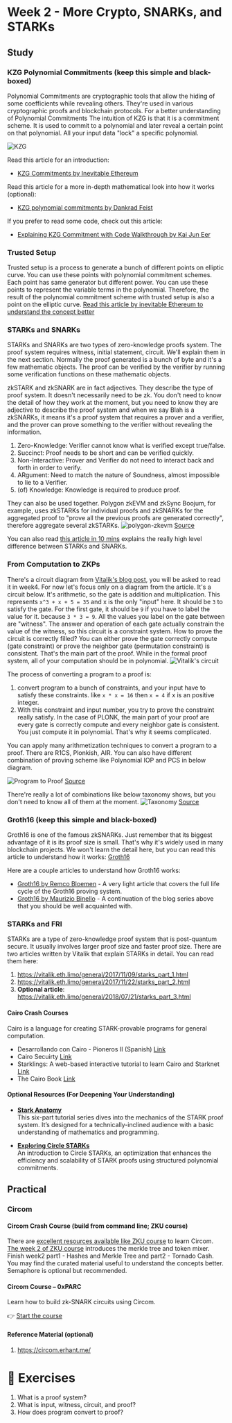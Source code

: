 # Week 2 - More Crypto, SNARKs, and STARKs

## Study

### KZG Polynomial Commitments (keep this simple and black-boxed)

Polynomial Commitments are cryptographic tools that allow the hiding of some coefficients while revealing others. They're used in various cryptographic proofs and blockchain protocols. For a better understanding of Polynomial Commitments
The intuition of KZG is that it is a commitment scheme. It is used to commit to a polynomial and later reveal a certain point on that polynomial. All your input data "lock" a specific polynomial.

![KZG](./assets/polynomial-commitments-1.jpeg)

Read this article for an introduction:
- [KZG Commitments by Inevitable Ethereum](https://www.inevitableeth.com/home/concepts/kzg-commitment)

Read this article for a more in-depth mathematical look into how it works (optional):
- [KZG polynomial commitments by Dankrad Feist](https://dankradfeist.de/ethereum/2020/06/16/kate-polynomial-commitments.html)

If you prefer to read some code, check out this article:
- [Explaining KZG Commitment with Code Walkthrough by Kai Jun Eer](https://kaijuneer.medium.com/explaining-kzg-commitment-with-code-walkthrough-216638a620c9)

### Trusted Setup

Trusted setup is a process to generate a bunch of different points on elliptic curve. You can use these points with polynomial commitment schemes. Each point has same generator but different power. You can use these points to represent the variable terms in the polynomial. Therefore, the result of the polynomial commitment scheme with trusted setup is also a point on the elliptic curve. [Read this article by inevitable Ethereum to understand the concept better](https://www.inevitableeth.com/en/home/concepts/pcs-trusted-setup)

### STARKs and SNARKs

STARKs and SNARKs are two types of zero-knowledge proofs system. The proof system requires witness, initial statement, circuit. We'll explain them in the next section. Normally the proof generated is a bunch of byte and it's a few mathematic objects. The proof can be verified by the verifier by running some verification functions on these mathematic objects.

zkSTARK and zkSNARK are in fact adjectives. They describe the type of proof system. It doesn't necessarily need to be zk. You don't need to know the detail of how they work at the moment, but you need to know they are adjective to describe the proof system and when we say Blah is a zkSNARKs, it means it's a proof system that requires a prover and a verifier, and the prover can prove something to the verifier without revealing the information.

1. Zero-Knowledge: Verifier cannot know what is verified except true/false.
2. Succinct: Proof needs to be short and can be verified quickly.
3. Non-Interactive: Prover and Verifier do not need to interact back and forth in order to verify.
4. ARgument: Need to match the nature of Soundness, almost impossible to lie to a Verifier.
5. (of) Knowledge: Knowledge is required to produce proof.

They can also be used together. Polygon zkEVM and zkSync Boojum, for example, uses zkSTARKs for individual proofs and zkSNARKs for the aggregated proof to "prove all the previous proofs are generated correctly", therefore aggregate several zkSTARKs.
![polygon-zkevm](./assets/polygon-zkevm.png)
[Source](https://docs.polygon.technology/zkEVM/architecture/)

You can also read [this article in 10 mins](https://medium.com/@ramsesfv/starks-vs-snarks-d2e09c4e6069) explains the really high level difference between STARKs and SNARKs.

### From Computation to ZKPs

There's a circuit diagram from [Vitalik's blog post](https://vitalik.eth.limo/general/2019/09/22/plonk.html), you will be asked to read it in week4. For now let's focus only on a diagram from the article. It's a circuit below. It's arithmetic, so the gate is addition and multiplication. This represents `x^3 + x + 5 = 35` and x is the only "input" here. It should be `3` to satisfy the gate. For the first gate, it should be `9` if you have to label the value for it. because `3 * 3 = 9`. All the values you label on the gate between are "witness". The answer and operation of each gate actually constrain the value of the witness, so this circuit is a constraint system. How to prove the circuit is correctly filled? You can either prove the gate correctly compute (gate constraint) or prove the neighbor gate (permutation constraint) is consistent. That's the main part of the proof. While in the formal proof system, all of your computation should be in polynomial.
![Vitalik's circuit](./assets/vitalik-circuit.png)

The process of converting a program to a proof is:

1. convert program to a bunch of constraints, and your input have to satisfy these constraints. like `x * x = 16` then `x = 4` if x is an positive integer.
2. With this constraint and input number, you try to prove the constraint really satisfy. In the case of PLONK, the main part of your proof are every gate is correctly compute and every neighbor gate is consistent. You just compute it in polynomial. That's why it seems complicated.

You can apply many arithmetization techniques to convert a program to a proof. There are R1CS, Plonkish, AIR. You can also have different combination of proving scheme like Polynomial IOP and PCS in below diagram.

![Program to Proof](./assets/program-to-proof.png)
[Source](https://rdi.berkeley.edu/zk-learning/assets/lecture14.pdf)

There're really a lot of combinations like below taxonomy shows, but you don't need to know all of them at the moment.
![Taxonomy](./assets/taxonomy.png)
[Source](https://people.cs.georgetown.edu/jthaler/ProofsArgsAndZK.pdf)

### Groth16 (keep this simple and black-boxed)

Groth16 is one of the famous zkSNARKs. Just remember that its biggest advantage of it is its proof size is small. That's why it's widely used in many blockchain projects. We won't learn the detail here, but you can read this article to understand how it works:
[Groth16](https://www.zeroknowledgeblog.com/index.php/groth16)

Here are a couple articles to understand how Groth16 works:

- [Groth16 by Remco Bloemen](https://xn--2-umb.com/22/groth16/) - A very light article that covers the full life cycle of the Groth16 proving system.
- [Groth16 by Maurizio Binello](http://www.zeroknowledgeblog.com/index.php/groth16) - A continuation of the blog series above that you should be well acquainted with.

### STARKs and FRI

STARKs are a type of zero-knowledge proof system that is post-quantum secure. It usually involves larger proof size and faster proof size. There are two articles written by Vitalik that explain STARKs in detail. You can read them here:
1. https://vitalik.eth.limo/general/2017/11/09/starks_part_1.html
2. https://vitalik.eth.limo/general/2017/11/22/starks_part_2.html
3. **Optional article**: https://vitalik.eth.limo/general/2018/07/21/starks_part_3.html

####  Cairo Crash Courses 
Cairo is a language for creating STARK-provable programs for general computation.
- Desarrollando con Cairo - Pioneros II (Spanish) [Link](https://www.youtube.com/watch?v=aHq4Dy34xVY&list=PLW8Uh7eP7jbSwtj4NZGFLjGglsi2nCysF&index=2)
- Cairo Secuirty [Link](https://foundation.extropy.io/articles/cairo-security-unlocked.html)
- Starklings: A web-based interactive tutorial to learn Cairo and Starknet [Link](https://starklings.app/)
- The Cairo Book [Link](https://book.cairo-lang.org/)

####  Optional Resources (For Deepening Your Understanding)

- **[Stark Anatomy](https://aszepieniec.github.io/stark-anatomy/)**  
  This six-part tutorial series dives into the mechanics of the STARK proof system. It’s designed for a technically-inclined audience with a basic understanding of mathematics and programming.

- **[Exploring Circle STARKs](https://vitalik.eth.limo/general/2024/07/23/circlestarks.html)**  
  An introduction to Circle STARKs, an optimization that enhances the efficiency and scalability of STARK proofs using structured polynomial commitments.

## Practical
### Circom
#### Circom Crash Course (build from command line; ZKU course)

There are [excellent resources available like ZKU course](https://zku.gnomio.com/) to learn Circom. [The week 2 of ZKU course](https://zku.gnomio.com/mod/assign/view.php?id=119) introduces the merkle tree and token mixer. Finish week2 part1 - Hashes and Merkle Tree and part2 - Tornado Cash. You may find the curated material useful to understand the concepts better. Semaphore is optional but recommended.

#### Circom Course – 0xPARC

Learn how to build zk-SNARK circuits using Circom.

👉 [Start the course](https://learn.0xparc.org/circom/)

#### Reference Material (optional)

1. https://circom.erhant.me/


# 💪 Exercises

1. What is a proof system?
2. What is input, witness, circuit, and proof? 
3. How does program convert to proof?
